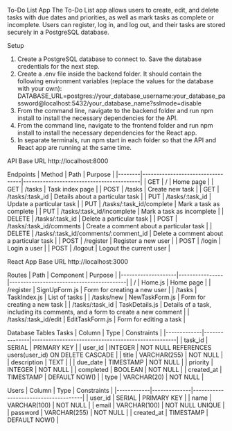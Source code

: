 To-Do List App
The To-Do List app allows users to create, edit, and delete tasks with due dates and priorities, as well as mark tasks as complete or incomplete. Users can register, log in, and log out, and their tasks are stored securely in a PostgreSQL database.

Setup
1. Create a PostgreSQL database to connect to. Save the database credentials for the next step.
2. Create a .env file inside the backend folder. It should contain the following environment variables (replace the values for the database with your own):
DATABASE_URL=postgres://your_database_username:your_database_password@localhost:5432/your_database_name?sslmode=disable
3. From the command line, navigate to the backend folder and run npm install to install the necessary dependencies for the API.
4. From the command line, navigate to the frontend folder and run npm install to install the necessary dependencies for the React app.
5. In separate terminals, run npm start in each folder so that the API and React app are running at the same time.

API
Base URL
http://localhost:8000

Endpoints
| Method | Path                             | Purpose                                  |
|--------|----------------------------------|------------------------------------------|
| GET    | /                                | Home page                                |
| GET    | /tasks                           | Task index page                          |
| POST   | /tasks                           | Create new task                          |
| GET    | /tasks/:task_id                  | Details about a particular task          |
| PUT    | /tasks/:task_id                  | Update a particular task                 |
| PUT    | /tasks/:task_id/complete         | Mark a task as complete                  |
| PUT    | /tasks/:task_id/incomplete       | Mark a task as incomplete                |
| DELETE | /tasks/:task_id                  | Delete a particular task                 |
| POST   | /tasks/:task_id/comments         | Create a comment about a particular task |
| DELETE | /tasks/:task_id/comments/:comment_id | Delete a comment about a particular task |
| POST   | /register                        | Register a new user                      |
| POST   | /login                           | Login a user                             |
| POST   | /logout                          | Logout the current user                  |

React App
Base URL
http://localhost:3000

Routes
| Path               | Component      | Purpose                                  |
|--------------------|----------------|------------------------------------------|
| /                  | Home.js        | Home page                                |
| /register          | SignUpForm.js  | Form for creating a new user             |
| /tasks             | TaskIndex.js   | List of tasks                            |
| /tasks/new         | NewTaskForm.js | Form for creating a new task             |
| /tasks/:task_id    | TaskDetails.js | Details of a task, including its comments, and a form to create a new comment |
| /tasks/:task_id/edit | EditTaskForm.js | Form for editing a task                 |

Database Tables
Tasks
| Column      | Type          | Constraints                                        |
|-------------|---------------|----------------------------------------------------|
| task_id     | SERIAL        | PRIMARY KEY                                        |
| user_id     | INTEGER       | NOT NULL REFERENCES users(user_id) ON DELETE CASCADE |
| title       | VARCHAR(255)  | NOT NULL                                           |
| description | TEXT          |                                                    |
| due_date    | TIMESTAMP     | NOT NULL                                           |
| priority    | INTEGER       | NOT NULL                                           |
| completed   | BOOLEAN       | NOT NULL                                           |
| created_at  | TIMESTAMP     | DEFAULT NOW()                                      |
| type        | VARCHAR(20)   | NOT NULL                                           |

Users
| Column     | Type         | Constraints                          |
|------------|--------------|--------------------------------------|
| user_id    | SERIAL       | PRIMARY KEY                          |
| name       | VARCHAR(100) | NOT NULL                             |
| email      | VARCHAR(100) | NOT NULL UNIQUE                      |
| password   | VARCHAR(255) | NOT NULL                             |
| created_at | TIMESTAMP    | DEFAULT NOW()                        |


